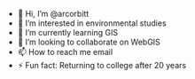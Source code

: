 - 👋 Hi, I’m @arcorbitt
- 👀 I’m interested in environmental studies
- 🌱 I’m currently learning GIS
- 💞️ I’m looking to collaborate on WebGIS
- 📫 How to reach me email
- ⚡ Fun fact: Returning to college after 20 years

<!---
arcorbitt/arcorbitt is a ✨ special ✨ repository because its `README.md` (this file) appears on your GitHub profile.
You can click the Preview link to take a look at your changes.
--->
